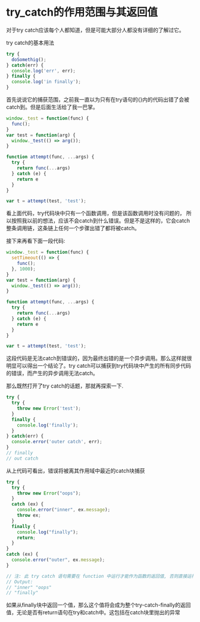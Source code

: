 # try_catch的作用范围与其返回值

[tag]:记录|js
[create]:2019-11-11

对于try catch应该每个人都知道，但是可能大部分人都没有详细的了解过它。

try catch的基本用法

```javascript
try {
  doSomethig();
} catch(err) {
  console.log('err', err);
} finally {
  console.log('in finally');
}
```

首先说说它的捕获范围，之前我一直以为只有在try语句的{}内的代码出错了会被catch到。但是后面生活给了我一巴掌。

```javascript
window._test = function(func) {
  func();
}
var test = function(arg) {
  window._test(() => arg());
}

function attempt(func, ...args) {
  try {
    return func(...args)
  } catch (e) {
    return e
  }
}

var t = attempt(test, 'test');
```

看上面代码，try代码块中只有一个函数调用，但是该函数调用时没有问题的， 所以按照我以前的想法，应该不会catch到什么错误。但是不是这样的，它会catch整条调用链，这条链上任何一个步骤出错了都将被catch。

接下来再看下面一段代码:

```javascript
window._test = function(func) {
  setTimeout(() => {
    func();
  }, 1000);
}
var test = function(arg) {
  window._test(() => arg());
}

function attempt(func, ...args) {
  try {
    return func(...args)
  } catch (e) {
    return e
  }
}

var t = attempt(test, 'test');
```

这段代码是无法catch到错误的，因为最终出错的是一个异步调用。那么这样就很明显可以得出一个结论了。try catch可以捕获到try代码块中产生的所有同步代码的错误，而产生的异步调用无法catch。

那么既然打开了try catch的话题，那就再探索一下.

```javascript
try {
  try {
    throw new Error('test');
  }
  finally {
    console.log('finally');
  }
} catch(err) {
  console.error('outer catch', err);
}
// finally
// out catch
```

从上代码可看出，错误将被离其作用域中最近的catch块捕获

```javascript
try {
  try {
    throw new Error("oops");
  }
  catch (ex) {
    console.error("inner", ex.message);
    throw ex;
  }
  finally {
    console.log("finally");
    return;
  }
}
catch (ex) {
  console.error("outer", ex.message);
}

// 注: 此 try catch 语句需要在 function 中运行才能作为函数的返回值, 否则直接运行会报语法错误
// Output:
// "inner" "oops"
// "finally"
```

如果从finally块中返回一个值，那么这个值将会成为整个try-catch-finally的返回值，无论是否有return语句在try和catch中。这包括在catch块里抛出的异常

